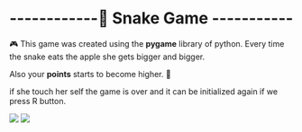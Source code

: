 
<div>
  <h1>------------🐍 Snake Game -----------</h1>

  🎮 This game was created using the __pygame__ library of python.
  Every time the snake eats the apple she gets bigger and bigger. 
  <p>Also your <strong>points</strong> starts to become higher. 💯</p>
  <p> if she touch her self the game is over and it can be initialized again if we press R button.</p>
  <img src="https://github.com/Gabihdesu/snake_game/assets/123336731/5dbe7161-74c8-447f-8c62-5bd5acb38bc2.jpg">
  <img src="https://github.com/Gabihdesu/snake_game/assets/123336731/605a6a74-bcf5-472e-a3df-b7dc6d74a173.jpg">
</div>
